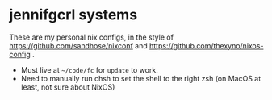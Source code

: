 jennifgcrl systems
===

These are my personal nix configs, in the style of https://github.com/sandhose/nixconf and https://github.com/thexyno/nixos-config .

* Must live at `~/code/fc` for `update` to work.
* Need to manually run chsh to set the shell to the right zsh (on MacOS at least, not sure about NixOS)
